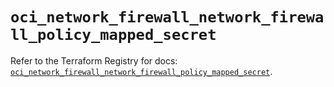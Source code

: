 # `oci_network_firewall_network_firewall_policy_mapped_secret`

Refer to the Terraform Registry for docs: [`oci_network_firewall_network_firewall_policy_mapped_secret`](https://registry.terraform.io/providers/oracle/oci/7.19.0/docs/resources/network_firewall_network_firewall_policy_mapped_secret).
